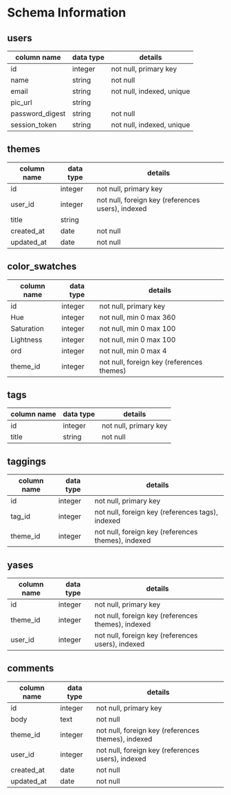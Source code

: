 # Schema Information

## users
column name     | data type | details
----------------|-----------|-----------------------
id              | integer   | not null, primary key
name            | string    | not null
email           | string    | not null, indexed, unique
pic_url         | string    |
password_digest | string    | not null
session_token   | string    | not null, indexed, unique

## themes
column name | data type | details
------------|-----------|-----------------------
id          | integer   | not null, primary key
user_id     | integer   | not null, foreign key (references users), indexed
title       | string    |
created_at  | date      | not null
updated_at  | date      | not null

## color_swatches
column name | data type | details
------------|-----------|-----------------------
id          | integer   | not null, primary key
Hue         | integer   | not null, min 0 max 360
Saturation  | integer   | not null, min 0 max 100
Lightness   | integer   | not null, min 0 max 100
ord         | integer   | not null, min 0 max 4
theme_id    | integer   | not null, foreign key (references themes)

## tags
column name | data type | details
------------|-----------|-----------------------
id          | integer   | not null, primary key
title       | string    | not null

## taggings
column name | data type | details
------------|-----------|-----------------------
id          | integer   | not null, primary key
tag_id      | integer   | not null, foreign key (references tags), indexed
theme_id    | integer   | not null, foreign key (references themes), indexed

## yases
column name | data type | details
------------|-----------|-----------------------
id          | integer   | not null, primary key
theme_id    | integer   | not null, foreign key (references themes), indexed
user_id     | integer   | not null, foreign key (references users), indexed

## comments
column name | data type | details
------------|-----------|-----------------------
id          | integer   | not null, primary key
body        | text      | not null
theme_id    | integer   | not null, foreign key (references themes), indexed
user_id     | integer   | not null, foreign key (references users), indexed
created_at  | date      | not null
updated_at  | date      | not null
